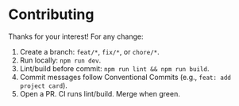 # Contributing

Thanks for your interest! For any change:

1. Create a branch: `feat/*`, `fix/*`, or `chore/*`.
2. Run locally: `npm run dev`.
3. Lint/build before commit: `npm run lint && npm run build`.
4. Commit messages follow Conventional Commits (e.g., `feat: add project card`).
5. Open a PR. CI runs lint/build. Merge when green.
